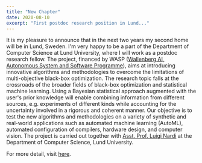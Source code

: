 ```yaml
---
title: "New Chapter"
date: 2020-08-10
excerpt: "First postdoc research position in Lund..."
---
```


It is my pleasure to announce that in the next two years my second home will be in Lund, Sweden. I'm very happy to be a part of the Department of Computer Science at Lund University, where I will work as a postdoc research fellow. The project, financed by WASP ([Wallenberg AI, Autonomous System and Software Programme](http://wasp-sweden.org)), aims at introducing innovative algorithms and methodologies to overcome the limitations of multi-objective black-box optimization. The research topic falls at the crossroads of the broader fields of black-box optimization and statistical machine learning. Using a Bayesian statistical approach augmented with the user's prior knowledge will enable combining information from different sources, e.g. experiments of different kinds while accounting for the uncertainty involved in a rigorous and coherent manner. Our objective is to test the new algorithms and methodologies on a variety of synthetic and real-world applications such as automated machine learning (AutoML), automated configuration of compilers, hardware design, and computer vision. The project is carried out together with [Asst. Prof. Luigi Nardi](https://scholar.google.it/citations?user=Kgs3zQoAAAAJ&hl=en) at the Department of Computer Science, Lund University.

For more detail, visit [here](https://lu.varbi.com/en/what:job/jobID:300056/type:job/where:4/apply:1?fbclid=IwAR3EFop3058sDNH5zPdNMuYzlDRr5aqnLqbBOmviiXs5CgRaBYZrCYTle_M).